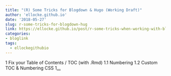 ```yaml
---
title: "(R) Some Tricks for Blogdown & Hugo (Working Draft)"
author: 'ellocke.github.io'
date: '2018-05-27'
slug: r-some-tricks-for-blogdown-hug
link: https://ellocke.github.io/post/r-some-tricks-when-working-with-blogdown-hugo-working-draft/
categories:
- bloglink
tags:
  - ellockegithubio
---
```


1 Fix your Table of Contents / TOC (with .Rmd)1.1 Numbering1.2 Custom TOC & Numbering CSS1[... <i class="fas fa-external-link-alt"></i>](https://ellocke.github.io/post/r-some-tricks-when-working-with-blogdown-hugo-working-draft/)

